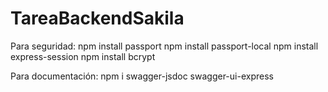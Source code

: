 # TareaBackendSakila




Para seguridad:
npm install passport
npm install passport-local
npm install express-session
npm install bcrypt  

Para documentación:
npm i swagger-jsdoc swagger-ui-express